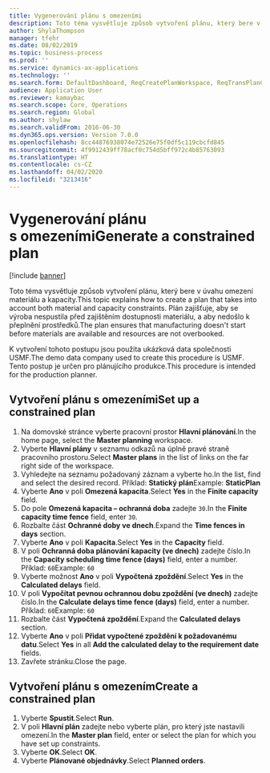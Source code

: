 ```yaml
---
title: Vygenerování plánu s omezeními
description: Toto téma vysvětluje způsob vytvoření plánu, který bere v úvahu omezení materiálu a kapacity.
author: ShylaThompson
manager: tfehr
ms.date: 08/02/2019
ms.topic: business-process
ms.prod: ''
ms.service: dynamics-ax-applications
ms.technology: ''
ms.search.form: DefaultDashboard, ReqCreatePlanWorkspace, ReqTransPlanCard, ReqPlanSched
audience: Application User
ms.reviewer: kamaybac
ms.search.scope: Core, Operations
ms.search.region: Global
ms.author: shylaw
ms.search.validFrom: 2016-06-30
ms.dyn365.ops.version: Version 7.0.0
ms.openlocfilehash: 8cc44876938074e72526e75f0df5c119cbcfd845
ms.sourcegitcommit: 4f9912439ff78acf0c754d5bff972c4b85763093
ms.translationtype: HT
ms.contentlocale: cs-CZ
ms.lasthandoff: 04/02/2020
ms.locfileid: "3213416"
---
```

# <a name="generate-a-constrained-plan"></a><span data-ttu-id="22f07-103">Vygenerování plánu s omezeními</span><span class="sxs-lookup"><span data-stu-id="22f07-103">Generate a constrained plan</span></span>

[!include [banner](../../includes/banner.md)]

<span data-ttu-id="22f07-104">Toto téma vysvětluje způsob vytvoření plánu, který bere v úvahu omezení materiálu a kapacity.</span><span class="sxs-lookup"><span data-stu-id="22f07-104">This topic explains how to create a plan that takes into account both material and capacity constraints.</span></span> <span data-ttu-id="22f07-105">Plán zajišťuje, aby se výroba nespustila před zajištěním dostupnosti materiálu, a aby nedošlo k přeplnění prostředků.</span><span class="sxs-lookup"><span data-stu-id="22f07-105">The plan ensures that manufacturing doesn't start before materials are available and resources are not overbooked.</span></span> 

<span data-ttu-id="22f07-106">K vytvoření tohoto postupu jsou použita ukázková data společnosti USMF.</span><span class="sxs-lookup"><span data-stu-id="22f07-106">The demo data company used to create this procedure is USMF.</span></span> <span data-ttu-id="22f07-107">Tento postup je určen pro plánujícího produkce.</span><span class="sxs-lookup"><span data-stu-id="22f07-107">This procedure is intended for the production planner.</span></span>


## <a name="set-up-a-constrained-plan"></a><span data-ttu-id="22f07-108">Vytvoření plánu s omezeními</span><span class="sxs-lookup"><span data-stu-id="22f07-108">Set up a constrained plan</span></span>
1. <span data-ttu-id="22f07-109">Na domovské stránce vyberte pracovní prostor **Hlavní plánování**.</span><span class="sxs-lookup"><span data-stu-id="22f07-109">In the home page, select the **Master planning** workspace.</span></span>
2. <span data-ttu-id="22f07-110">Vyberte **Hlavní plány** v seznamu odkazů na úplně pravé straně pracovního prostoru.</span><span class="sxs-lookup"><span data-stu-id="22f07-110">Select **Master plans** in the list of links on the far right side of the workspace.</span></span>
3. <span data-ttu-id="22f07-111">Vyhledejte na seznamu požadovaný záznam a vyberte ho.</span><span class="sxs-lookup"><span data-stu-id="22f07-111">In the list, find and select the desired record.</span></span> <span data-ttu-id="22f07-112">Příklad: **Statický plán**</span><span class="sxs-lookup"><span data-stu-id="22f07-112">Example: **StaticPlan**</span></span>  
4. <span data-ttu-id="22f07-113">Vyberte **Ano** v poli **Omezená kapacita**.</span><span class="sxs-lookup"><span data-stu-id="22f07-113">Select **Yes** in the **Finite capacity** field.</span></span>
5. <span data-ttu-id="22f07-114">Do pole **Omezená kapacita – ochranná doba** zadejte `30`.</span><span class="sxs-lookup"><span data-stu-id="22f07-114">In the **Finite capacity time fence** field, enter `30`.</span></span>
6. <span data-ttu-id="22f07-115">Rozbalte část **Ochranné doby ve dnech**.</span><span class="sxs-lookup"><span data-stu-id="22f07-115">Expand the **Time fences in days** section.</span></span>
7. <span data-ttu-id="22f07-116">Vyberte **Ano** v poli **Kapacita**.</span><span class="sxs-lookup"><span data-stu-id="22f07-116">Select **Yes** in the **Capacity** field.</span></span>
8. <span data-ttu-id="22f07-117">V poli **Ochranná doba plánování kapacity (ve dnech)** zadejte číslo.</span><span class="sxs-lookup"><span data-stu-id="22f07-117">In the **Capacity scheduling time fence (days)** field, enter a number.</span></span> <span data-ttu-id="22f07-118">Příklad: `60`</span><span class="sxs-lookup"><span data-stu-id="22f07-118">Example: `60`</span></span>  
9. <span data-ttu-id="22f07-119">Vyberte možnost **Ano** v poli **Vypočtená zpoždění**.</span><span class="sxs-lookup"><span data-stu-id="22f07-119">Select **Yes** in the **Calculated delays** field.</span></span>
10. <span data-ttu-id="22f07-120">V poli **Vypočítat pevnou ochrannou dobu zpoždění (ve dnech)** zadejte číslo.</span><span class="sxs-lookup"><span data-stu-id="22f07-120">In the **Calculate delays time fence (days)** field, enter a number.</span></span> <span data-ttu-id="22f07-121">Příklad: `60`</span><span class="sxs-lookup"><span data-stu-id="22f07-121">Example: `60`</span></span> 
11. <span data-ttu-id="22f07-122">Rozbalte část **Vypočtená zpoždění**.</span><span class="sxs-lookup"><span data-stu-id="22f07-122">Expand the **Calculated delays** section.</span></span>
12. <span data-ttu-id="22f07-123">Vyberte **Ano** v poli **Přidat vypočtené zpoždění k požadovanému datu**.</span><span class="sxs-lookup"><span data-stu-id="22f07-123">Select **Yes** in all **Add the calculated delay to the requirement date** fields.</span></span>
13. <span data-ttu-id="22f07-124">Zavřete stránku.</span><span class="sxs-lookup"><span data-stu-id="22f07-124">Close the page.</span></span>

## <a name="create-a-constrained-plan"></a><span data-ttu-id="22f07-125">Vytvoření plánu s omezením</span><span class="sxs-lookup"><span data-stu-id="22f07-125">Create a constrained plan</span></span>
1. <span data-ttu-id="22f07-126">Vyberte **Spustit**.</span><span class="sxs-lookup"><span data-stu-id="22f07-126">Select **Run**.</span></span>
2. <span data-ttu-id="22f07-127">V poli **Hlavní plán** zadejte nebo vyberte plán, pro který jste nastavili omezení.</span><span class="sxs-lookup"><span data-stu-id="22f07-127">In the **Master plan** field, enter or select the plan for which you have set up constraints.</span></span>  
3. <span data-ttu-id="22f07-128">Vyberte **OK**.</span><span class="sxs-lookup"><span data-stu-id="22f07-128">Select **OK**.</span></span>
4. <span data-ttu-id="22f07-129">Vyberte **Plánované objednávky**.</span><span class="sxs-lookup"><span data-stu-id="22f07-129">Select **Planned orders**.</span></span>

